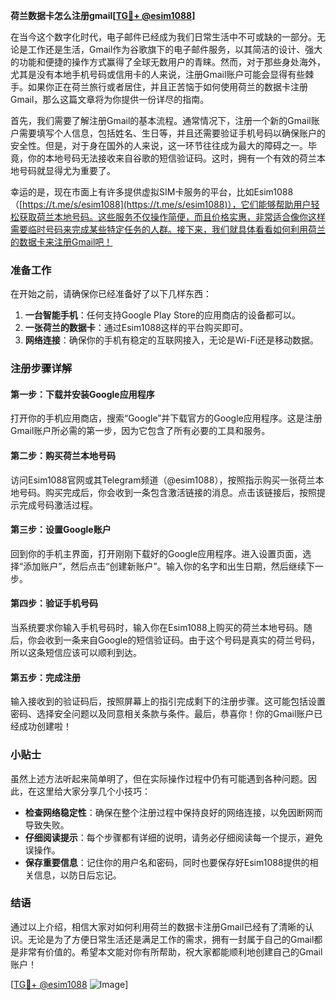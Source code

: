 **荷兰数据卡怎么注册gmail[[TG💪+ @esim1088](https://t.me/s/esim1088)]**

在当今这个数字化时代，电子邮件已经成为我们日常生活中不可或缺的一部分。无论是工作还是生活，Gmail作为谷歌旗下的电子邮件服务，以其简洁的设计、强大的功能和便捷的操作方式赢得了全球无数用户的青睐。然而，对于那些身处海外，尤其是没有本地手机号码或信用卡的人来说，注册Gmail账户可能会显得有些棘手。如果你正在荷兰旅行或者居住，并且正苦恼于如何使用荷兰的数据卡注册Gmail，那么这篇文章将为你提供一份详尽的指南。

首先，我们需要了解注册Gmail的基本流程。通常情况下，注册一个新的Gmail账户需要填写个人信息，包括姓名、生日等，并且还需要验证手机号码以确保账户的安全性。但是，对于身在国外的人来说，这一环节往往成为最大的障碍之一。毕竟，你的本地号码无法接收来自谷歌的短信验证码。这时，拥有一个有效的荷兰本地号码就显得尤为重要了。

幸运的是，现在市面上有许多提供虚拟SIM卡服务的平台，比如Esim1088（[https://t.me/s/esim1088](https://t.me/s/esim1088)），它们能够帮助用户轻松获取荷兰本地号码。这些服务不仅操作简便，而且价格实惠，非常适合像你这样需要临时号码来完成某些特定任务的人群。接下来，我们就具体看看如何利用荷兰的数据卡来注册Gmail吧！

### 准备工作

在开始之前，请确保你已经准备好了以下几样东西：

1. **一台智能手机**：任何支持Google Play Store的应用商店的设备都可以。
2. **一张荷兰的数据卡**：通过Esim1088这样的平台购买即可。
3. **网络连接**：确保你的手机有稳定的互联网接入，无论是Wi-Fi还是移动数据。

### 注册步骤详解

#### 第一步：下载并安装Google应用程序
打开你的手机应用商店，搜索“Google”并下载官方的Google应用程序。这是注册Gmail账户所必需的第一步，因为它包含了所有必要的工具和服务。

#### 第二步：购买荷兰本地号码
访问Esim1088官网或其Telegram频道（@esim1088），按照指示购买一张荷兰本地号码。购买完成后，你会收到一条包含激活链接的消息。点击该链接后，按照提示完成号码激活过程。

#### 第三步：设置Google账户
回到你的手机主界面，打开刚刚下载好的Google应用程序。进入设置页面，选择“添加账户”，然后点击“创建新账户”。输入你的名字和出生日期，然后继续下一步。

#### 第四步：验证手机号码
当系统要求你输入手机号码时，输入你在Esim1088上购买的荷兰本地号码。随后，你会收到一条来自Google的短信验证码。由于这个号码是真实的荷兰号码，所以这条短信应该可以顺利到达。

#### 第五步：完成注册
输入接收到的验证码后，按照屏幕上的指引完成剩下的注册步骤。这可能包括设置密码、选择安全问题以及同意相关条款与条件。最后，恭喜你！你的Gmail账户已经成功创建啦！

### 小贴士

虽然上述方法听起来简单明了，但在实际操作过程中仍有可能遇到各种问题。因此，在这里给大家分享几个小技巧：

- **检查网络稳定性**：确保在整个注册过程中保持良好的网络连接，以免因断网而导致失败。
- **仔细阅读提示**：每个步骤都有详细的说明，请务必仔细阅读每一个提示，避免误操作。
- **保存重要信息**：记住你的用户名和密码，同时也要保存好Esim1088提供的相关信息，以防日后忘记。

### 结语

通过以上介绍，相信大家对如何利用荷兰的数据卡注册Gmail已经有了清晰的认识。无论是为了方便日常生活还是满足工作的需求，拥有一封属于自己的Gmail都是非常有价值的。希望本文能对你有所帮助，祝大家都能顺利地创建自己的Gmail账户！

[[TG💪+ @esim1088](https://t.me/s/esim1088) ![Image](https://i.postimg.cc/4NQfJmqS/Snipaste-2025-05-13-00-14-12.png)]